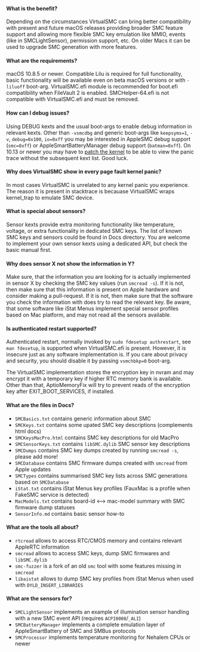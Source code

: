#### What is the benefit?
Depending on the circumstances VirtualSMC can bring better compatibility with present and future macOS releases providing broader SMC feature support and allowing more flexible SMC key emulation like MMIO, events (like in SMCLightSensor), permission support, etc. On older Macs it can be used to upgrade SMC generation with more features.

#### What are the requirements?
macOS 10.8.5 or newer. Compatible Lilu is required for full functionality, basic functionality will be available even on beta macOS versions or with `-liluoff` boot-arg. VirtualSMC.efi module is recommended for boot.efi compatibility when FileVault 2 is enabled. SMCHelper-64.efi is not compatible with VirtualSMC.efi and must be removed.

#### How can I debug issues?
Using DEBUG kexts and the usual boot-args to enable debug information in relevant kexts. Other than `-vsmcdbg` and generic boot-args like `keepsyms=1`, `-v`, `debug=0x100`, `io=0xff` you may be interested in AppleSMC debug support (`smc=0xff`) or AppleSmartBatteryManager debug support (`batman=0xff`). On 10.13 or newer you may have to [patch the kernel](https://applelife.ru/posts/686953) to be able to view the panic trace without the subsequent kext list. Good luck.

#### Why does VirtualSMC show in every page fault kernel panic?
In most cases VirtualSMC is unrelated to any kernel panic you experience. The reason it is present in stacktrace is becauase VirtualSMC wraps kernel_trap to emulate SMC device.

#### What is special about sensors?
Sensor kexts provide extra monitoring functionality like temperature, voltage, or extra functionality in dedicated SMC keys. The list of known SMC keys and sensors could be found in Docs directory. You are welcome to implement your own sensor kexts using a dedicated API, but check the basic manual first.

#### Why does sensor X not show the information in Y?
Make sure, that the information you are looking for is actually implemented in sensor X by checking the SMC key values (run `smcread -s`). If it is not, then make sure that this information is present on Apple hardware and consider making a pull-request. If it is not, then make sure that the software you check the information with does try to read the relevant key. Be aware, that some software like iStat Menus implement special sensor profiles based on Mac platform, and may not read all the sensors available.

#### Is authenticated restart supported?
Authenticated restart, normally invoked by `sudo fdesetup authrestart`, see `man fdesetup`, is supported when VirtualSMC.efi is present. However, it is insecure just as any software implementation is. If you care about privacy and security, you should disable it by passing `vsmchbkp=0` boot-arg.

The VirtualSMC implementation stores the encryption key in nvram and may encrypt it with a temporary key if higher RTC memory bank is available. Other than that, AptioMemoryFix will try to prevent reads of the encryption key after EXIT_BOOT_SERVICES, if installed.

#### What are the files in Docs?
- `SMCBasics.txt` contains generic information about SMC
- `SMCKeys.txt` contains some upated SMC key descriptions (complements html docs)
- `SMCKeysMacPro.html` contains SMC key descriptions for old MacPro
- `SMCSensorKeys.txt` contains `libSMC.dylib` SMC sensor key descriptions
- `SMCDumps` contains SMC key dumps created by running `smcread -s`, please add more!
- `SMCDatabase` contains SMC firmware dumps created with `smcread` from Apple updates
- `SMCTypes` contains summarised SMC key lists across SMC generations based on `SMCDatabase`
- `iStat.txt` contains iStat Menus key profiles (FauxMac is a profile when FakeSMC service is detected)
- `MacModels.txt` contains board-id <--> mac-model summary with SMC firmware dump statuses
- `SensorInfo.md` contains basic sensor how-to

#### What are the tools all about?
- `rtcread` allows to access RTC/CMOS memory and contains relevant AppleRTC information
- `smcread` allows to access SMC keys, dump SMC firmwares and `libSMC.dylib`
- `smc-fuzzer` is a fork of an old `smc` tool with some features missing in `smcread`
- `libaistat` allows to dump SMC key profiles from iStat Menus when used with `DYLD_INSERT_LIBRARIES`

#### What are the sensors for?
- `SMCLightSensor` implements an example of illumination sensor handling with a new SMC event API (requires `ACPI0008`/`_ALI`)
- `SMCBatteryManager` implements a complete emulation layer of AppleSmartBattery of SMC and SMBus protocols
- `SMCProcessor` implements temperature monitoring for Nehalem CPUs or newer
